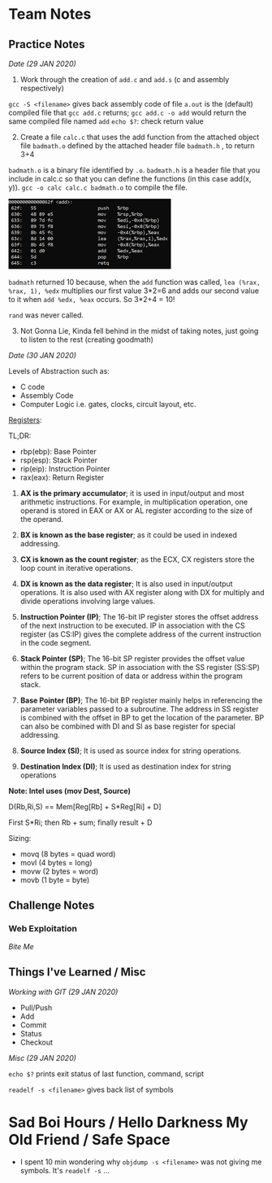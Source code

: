 # Team Notes

## Practice Notes

*Date (29 JAN 2020)*  

1) Work through the creation of `add.c` and `add.s` (c and assembly respectively)

`gcc -S <filename>` gives back assembly code of file 
`a.out` is the (default) compiled file that `gcc add.c` returns; `gcc add.c -o add` would return the same compiled file named `add`
`echo $?`: check return value

2) Create a file `calc.c` that uses the add function from the attached object file `badmath.o` defined by the attached header file `badmath.h` , to return 3+4

`badmath.o` is a binary file identified by `.o`.
`badmath.h` is a header file that you include in calc.c so that you can define the functions (in this case add(x, y)).
`gcc -o calc calc.c badmath.o` to compile the file.

![](29JAN20/add_func.PNG)

`badmath` returned 10 because, when the `add` function was called, `lea (%rax, %rax, 1), %edx` multiplies our first value 3\*2=6 and adds our second value to it when `add %edx, %eax` occurs. So 3\*2+4 = 10!

`rand` was never called. 



3) Not Gonna Lie, Kinda fell behind in the midst of taking notes, just going to listen to the rest (creating goodmath)

*Date (30 JAN 2020)*

Levels of Abstraction such as:
- C code
- Assembly Code
- Computer Logic i.e. gates, clocks, circuit layout, etc.

[Registers](https://www.tutorialspoint.com/assembly_programming/assembly_registers.htm):

TL;DR:
- rbp(ebp): Base Pointer
- rsp(esp): Stack Pointer
- rip(eip): Instruction Pointer
- rax(eax): Return Register

1) **AX is the primary accumulator**; it is used in input/output and most arithmetic instructions. For example, in multiplication operation, one operand is stored in EAX or AX or AL register according to the size of the operand.

2) **BX is known as the base register**; as it could be used in indexed addressing.

3) **CX is known as the count register**; as the ECX, CX registers store the loop count in iterative operations.

4) **DX is known as the data register**; It is also used in input/output operations. It is also used with AX register along with DX for multiply and divide operations involving large values.

5) **Instruction Pointer (IP)**; The 16-bit IP register stores the offset address of the next instruction to be executed. IP in association with the CS register (as CS:IP) gives the complete address of the current instruction in the code segment.

6) **Stack Pointer (SP)**; The 16-bit SP register provides the offset value within the program stack. SP in association with the SS register (SS:SP) refers to be current position of data or address within the program stack.

7) **Base Pointer (BP)**; The 16-bit BP register mainly helps in referencing the parameter variables passed to a subroutine. The address in SS register is combined with the offset in BP to get the location of the parameter. BP can also be combined with DI and SI as base register for special addressing.

8) **Source Index (SI)**; It is used as source index for string operations.

9) **Destination Index (DI)**; It is used as destination index for string operations



**Note: Intel uses (mov Dest, Source)**

D(Rb,Ri,S) == Mem[Reg[Rb] + S\*Reg[Ri] + D]

First S\*Ri; then Rb + sum; finally result + D

Sizing:

- movq (8 bytes = quad word)
- movl (4 bytes = long)
- movw (2 bytes = word)
- movb (1 byte = byte)



## Challenge Notes

### Web Exploitation

*Bite Me*


## Things I've Learned / Misc

*Working with GIT (29 JAN 2020)*
- Pull/Push
- Add
- Commit
- Status
- Checkout

*Misc (29 JAN 2020)*

`echo $?` prints exit status of last function, command, script

`readelf -s <filename>` gives back list of symbols


# Sad Boi Hours / Hello Darkness My Old Friend / Safe Space
- I spent 10 min wondering why `objdump -s <filename>` was not giving me symbols. It's `readelf -s` ...
